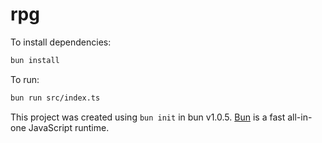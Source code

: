 # rpg

To install dependencies:

```bash
bun install
```

To run:

```bash
bun run src/index.ts
```

This project was created using `bun init` in bun v1.0.5. [Bun](https://bun.sh) is a fast all-in-one JavaScript runtime.
